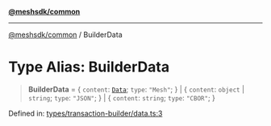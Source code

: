[**@meshsdk/common**](../README.md)

***

[@meshsdk/common](../globals.md) / BuilderData

# Type Alias: BuilderData

> **BuilderData** = \{ `content`: [`Data`](Data.md); `type`: `"Mesh"`; \} \| \{ `content`: `object` \| `string`; `type`: `"JSON"`; \} \| \{ `content`: `string`; `type`: `"CBOR"`; \}

Defined in: [types/transaction-builder/data.ts:3](https://github.com/MeshJS/mesh/blob/1abde1553cbd7cf2cf4e40197fc0de9e4a7d0f49/packages/mesh-common/src/types/transaction-builder/data.ts#L3)
